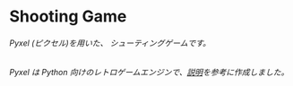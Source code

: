 # Shooting Game
###### Pyxel (ピクセル)を用いた、 シューティングゲームです。
###### Pyxel は Python 向けのレトロゲームエンジンで、[説明](https://github.com/kitao/pyxel/blob/main/docs/README.ja.md)を参考に作成しました。
